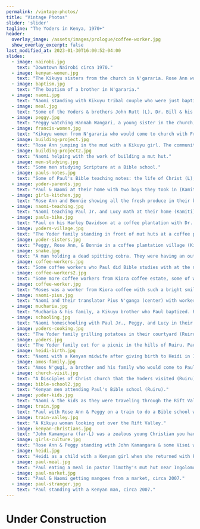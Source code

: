 ```yaml
---
permalink: /vintage-photos/
title: "Vintage Photos"
slider: 'slider'
tagline: "The Yoders in Kenya, 1970+"
header:
  overlay_image: /assets/images/prologue/coffee-worker.jpg
  show_overlay_excerpt: false
last_modified_at: 2023-01-30T16:00:52-04:00
slides:
  - image: nairobi.jpg
    text: "Downtown Nairobi circa 1970."
  - image: kenyan-women.jpg
    text: "The Kikuyu sisters from the church in N'gararia. Rose Ann would eventually stay with Hannah Wangari, center holding the tea. Eliciba (4th from L) was eventually beaten to death by her abusive husband."
  - image: baptism.jpg
    text: "The baptism of a brother in N'gararia."
  - image: naomi.jpg
    text: "Naomi standing with Kikuyu tribal couple who were just baptized and claimed to be 100 years old (N'gararia)."
  - image: meal.jpg
    text: "Some of the Yoders & brothers John Rutt (L), Dr. Bill & his son Wayne King (R) from a church in South Carolina that was supporting the Yoder family. Sharing a meal in a Kenyan home (N'gararia)."
  - image: peggy.jpg
    text: "Peggy watching Hannah Wangari, a young sister in the church, cooking some food in her mut hut. The mut huts would get so smoky when cooking that the Yoder kids often had to go out to cough & catch some fresh air. (N'gararia)"
  - image: francis-women.jpg
    text: "Kikuyu women from N'gararia who would come to church with Francis the hypocrite. One of the women was living with him (unknown to Paul at the time) and would go into amazing contraptions during communion."
  - image: building-project.jpg
    text: "Rose Ann jumping in the mud with a Kikuyu girl. The community had framed a mut hut & they were preparing the soil to build walls."
  - image: building-project2.jpg
    text: "Naomi helping with the work of building a mut hut."
  - image: men-studying.jpg
    text: "Some men studying Scripture at a Bible school."
  - image: pauls-notes.jpg
    text: "Some of Paul's Bible teaching notes: the life of Christ (L), survey of the OT (R). His teachings were very practical and he liked to jot notes and Scripture references with his pen."
  - image: yoder-parents.jpg
    text: "Paul & Naomi at their home with two boys they took in (Kamiti). They pretended to be orphans (to win money for their mothers), but after a week, Rose Ann overheard them speaking about their homes in Kiswahili. Their prostitue mothers were very angry to find them missing for so long."
  - image: girls-kitchen.jpg
    text: "Rose Ann and Bonnie showing all the fresh produce in their kitchen (Kamiti)."
  - image: naomi-teaching.jpg
    text: "Naomi teaching Paul Jr. and Lucy math at their home (Kamiti)."
  - image: pauls-bike.jpg
    text: "Paul on his Harley Davidson at a coffee plantation with Dr. Bill King, visiting from the US (Kiambu)."
  - image: yoders-village.jpg
    text: "The Yoder family standing in front of mut huts at a coffee plantation (Kiambu)."
  - image: yoder-sisters.jpg
    text: "Peggy, Rose Ann, & Bonnie in a coffee plantation village (Kiambu)."
  - image: snake.jpg
    text: "A man holding a dead spitting cobra. They were having an outdoor church service in the coffee estate when it slithered over Naomi's purse & a brother clobbered it to death (Kiambu)."
  - image: coffee-workers.jpg
    text: "Some coffee workers who Paul did Bible studies with at the neighboring Kiora coffee estate. They were simple, illiterate people, so Paul would just teach them the basics of the Gospel. (Kiambu)"
  - image: coffee-workers2.jpg
    text: "Some more coffee workers from Kiora coffee estate, some of whom Paul baptized. (Kiambu)"
  - image: coffee-worker.jpg
    text: "Moses was a worker from Kiora coffee with such a bright smile. (Kiambu)"
  - image: naomi-pius.jpg
    text: "Naomi and their translator Pius N'ganga (center) with workers from a coffee plantation (Kiambu)."
  - image: mucharia.jpg
    text: "Mucharia & his family, a Kikuyu brother who Paul baptized. Paul thought it was so honorable that he didn't take a \"baptismal name\". When the Yoders returned to the states, Paul left him his motorcycle. He lived in the beautiful remote mountainside & the Yoder children loved going to his place. (Aberdare Ridge)"
  - image: schooling.jpg
    text: "Naomi homeschooling with Paul Jr., Peggy, and Lucy in their home (Ruiru)."
  - image: yoders-cooking.jpg
    text: "The Yoder family grilling potatoes in their courtyard (Ruiru)."
  - image: yoders.jpg
    text: "The Yoder family out for a picnic in the hills of Ruiru. Paul loved to do family outings & explore the area together."
  - image: heidi-birth.jpg
    text: "Naomi with a Kenyan midwife after giving birth to Heidi in 1973. (Ruiru)"
  - image: amos-family.jpg
    text: "Amos N'gugi, a brother and his family who would come to Paul's Bible school. He became a leader in the Disciples of Christ. (Ruiru)"
  - image: church-visit.jpg
    text: "A Disciples of Christ church that the Yoders visited (Ruiru)."
  - image: bible-school2.jpg
    text: "Kenyan men attending Paul's Bible school (Ruiru)."
  - image: yoder-kids.jpg
    text: "Naomi & the kids as they were traveling through the Rift Valley."
  - image: train.jpg
    text: "Paul with Rose Ann & Peggy on a train to do a Bible school with the Visoi brethren (Rift Valley)."
  - image: train-valley.jpg
    text: "A Kikuyu woman looking out over the Rift Valley."
  - image: kenyan-christians.jpg
    text: "John Kamangara (far-L) was a zealous young Christian you had invited Paul to do a Bible school with his Visoi people (Rift Valley). They were part of the Disciples of Christ."
  - image: girls-culture.jpg
    text: "Rose Ann & Peggy standing with John Kamangara & some Visoi women (Rift Valley)."
  - image: heidi.jpg
    text: "Heidi as a child with a Kenyan girl when she returned with Paul & Naomi circa 1980."
  - image: paul-meal.jpg
    text: "Paul eating a meal in pastor Timothy's mut hut near Ingolomosio, circa 2007. We continue to do occasional Bible schools at Timothy's church."
  - image: paul-market.jpg
    text: "Paul & Naomi getting mangoes from a market, circa 2007."
  - image: paul-stranger.jpg
    text: "Paul standing with a Kenyan man, circa 2007."
---
```


<h1>Under Construction</h1>

